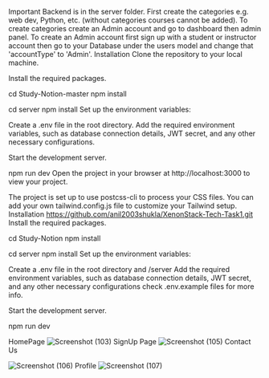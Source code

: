 
Important
Backend is in the server folder.
First create the categories e.g. web dev, Python, etc. (without categories courses cannot be added). To create categories create an Admin account and go to dashboard then admin panel.
To create an Admin account first sign up with a student or instructor account then go to your Database under the users model and change that 'accountType' to 'Admin'.
Installation
Clone the repository to your local machine.

Install the required packages.

cd Study-Notion-master
npm install

cd server
npm install
Set up the environment variables:

Create a .env file in the root directory. Add the required environment variables, such as database connection details, JWT secret, and any other necessary configurations.

Start the development server.

npm run dev
Open the project in your browser at http://localhost:3000 to view your project.

The project is set up to use postcss-cli to process your CSS files. You can add your own tailwind.config.js file to customize your Tailwind setup.
Installation
https://github.com/anil2003shukla/XenonStack-Tech-Task1.git
Install the required packages.

cd Study-Notion
npm install

cd server
npm install
Set up the environment variables:

Create a .env file in the root directory and /server Add the required environment variables, such as database connection details, JWT secret, and any other necessary configurations check .env.example files for more info.

Start the development server.

npm run dev

HomePage
![Screenshot (103)](https://github.com/anil2003shukla/XenonStack-Tech-Task1/assets/121477412/3046127e-a4b3-4b31-95f6-e0aa13b64219)
SignUp Page
![Screenshot (105)](https://github.com/anil2003shukla/XenonStack-Tech-Task1/assets/121477412/4f024f10-d692-4fe4-ac78-43f2952c7f9e)
Contact Us

![Screenshot (106)](https://github.com/anil2003shukla/XenonStack-Tech-Task1/assets/121477412/a1d5a089-6927-4a9a-bad5-808960de6dbe)
Profile
![Screenshot (107)](https://github.com/anil2003shukla/XenonStack-Tech-Task1/assets/121477412/92b529cf-d973-478d-8ba9-e4941ad700e2)
